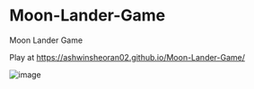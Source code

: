 # Moon-Lander-Game
Moon Lander Game

Play at https://ashwinsheoran02.github.io/Moon-Lander-Game/

![image](https://github.com/user-attachments/assets/b829b6d3-805d-4ba2-afc0-a24b0ce50f54)
